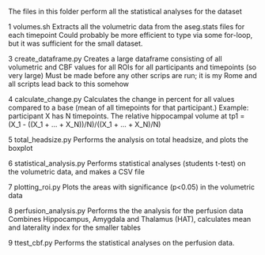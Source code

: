 The files in this folder perform all the statistical analyses for the dataset 

1 volumes.sh
Extracts all the volumetric data from the aseg.stats files for each timepoint 
Could probably be more efficient to type via some for-loop, but it was sufficient for the small dataset. 

3 create_dataframe.py 
Creates a large dataframe consisting of all volumetric and CBF values for all ROIs for all participants and timepoints (so very large)
Must be made before any other scrips are run; it is my Rome and all scripts lead back to this somehow 

4 calculate_change.py
Calculates the change in percent for all values compared to a base (mean of all timepoints for that participant.)
Example: participant X has N timepoints. The relative hippocampal volume at tp1 = (X_1 - ((X_1 + ... + X_N))/N)/((X_1 + ... + X_N)/N)

5 total_headsize.py 
Performs the analysis on total headsize, and plots the boxplot 

6 statistical_analysis.py 
Performs statistical analyses (students t-test) on the volumetric data, and makes a CSV file 

7 plotting_roi.py 
Plots the areas with significance (p<0.05) in the volumetric data 

8 perfusion_analysis.py 
Performs the the analysis for the perfusion data 
Combines Hippocampus, Amygdala and Thalamus (HAT), calculates mean and laterality index for the smaller tables 

9 ttest_cbf.py 
Performs the statistical analyses on the perfusion data. 
